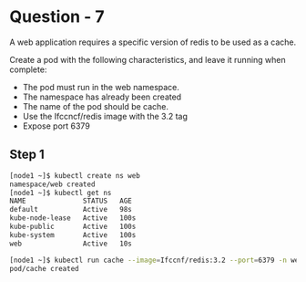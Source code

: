 # Question - 7

A web application requires a specific version of redis to be used as a cache.

Create a pod with the following characteristics, and leave it running when complete:
- The pod must run in the web namespace.
- The namespace has already been created
- The name of the pod should be cache.
- Use the Ifccncf/redis image with the 3.2 tag
- Expose port 6379

## Step 1

```sh
[node1 ~]$ kubectl create ns web
namespace/web created
[node1 ~]$ kubectl get ns
NAME              STATUS   AGE
default           Active   98s
kube-node-lease   Active   100s
kube-public       Active   100s
kube-system       Active   100s
web               Active   10s

[node1 ~]$ kubectl run cache --image=Ifccnf/redis:3.2 --port=6379 -n web
pod/cache created

```